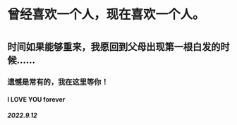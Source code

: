 
<h1>曾经喜欢一个人，现在喜欢一个人。<h1>
<h2>时间如果能够重来，我愿回到父母出现第一根白发的时候......</h2>
<h3>遗憾是常有的，我在这里等你！</h3>
  <h4>I  LOVE YOU forever</h4>
          <h5> 2022.9.12</h5>
